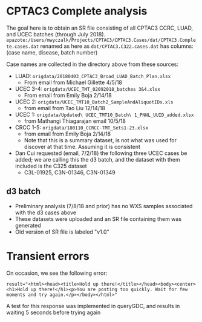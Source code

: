 # CPTAC3 Complete analysis

The goal here is to obtain an SR file consisting of all CPTAC3 CCRC, LUAD, and UCEC batches (through July 2018).
`epazote:/Users/mwyczalk/Projects/CPTAC3/CPTAC3.Cases/dat/CPTAC3.Complete.cases.dat`
renamed as here as `dat/CPTAC3.C322.cases.dat` has columns: (case name, disease, batch number) 

Case names are collected in the directory above from these sources:
* LUAD: `origdata/20180403_CPTAC3_Broad_LUAD_Batch_Plan.xlsx`
  * From email from Michael Gillette 4/5/18
* UCEC 3-4: `origdata/UCEC_TMT_02092018_batches 3&4.xlsx`
  * From email from Emily Boja 2/14/18
* UCEC 2: `origdata/UCEC_TMT10_Batch2_SampleAndAliquotIDs.xls`
  * from email from Tao Liu 12/14/18
* UCEC 1: `origdata/Updated\ UCEC_TMT10_Batch\ 1_PNNL_UUID_added.xlsx`
  * from Mathangi Thiagarajan email 10/5/18
* CRCC 1-5: `origdata/180110_CCRCC-TMT_Sets1-23.xlsx`
  * from email from Emily Boja 2/14/18
  * Note that this is a summary dataset, is not what was used for discover
    at that time.  Assuming it is consistent
* Dan Cui requested (email, 7/2/18) the following three UCEC cases be added; we are calling this the d3 batch, and
  the dataset with them included is the C325 dataset
  * C3L-01925, C3N-01346, C3N-01349

## d3 batch
  * Preliminary analysis (7/8/18 and prior) has no WXS samples associated with the d3 cases above
  * These datasets were uploaded and an SR file containing them was generated 
  * Old version of SR file is labeled "v1.0" 

# Transient errors

On occasion, we see the following error:
```
result="<html><head><title>Hold up there!</title></head><body><center><h1>Hold up there!</h1><p>You are posting too quickly. Wait for few moments and try again.</p></body></html>"
```

A test for this response was implemented in queryGDC, and results in waiting 5 seconds before trying again

